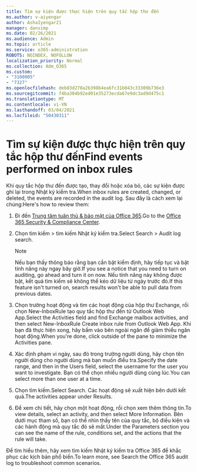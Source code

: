 ```yaml
---
title: Tìm sự kiện được thực hiện trên quy tắc hộp thư đến
ms.author: v-aiyengar
author: AshaIyengar21
manager: dansimp
ms.date: 02/26/2021
ms.audience: Admin
ms.topic: article
ms.service: o365-administration
ROBOTS: NOINDEX, NOFOLLOW
localization_priority: Normal
ms.collection: Adm_O365
ms.custom:
- "3100005"
- "7327"
ms.openlocfilehash: deb83d278a2b398b4ea6fc31b043c33309b736e3
ms.sourcegitcommit: f4ba304b92ed01e35273ecda67e9dc3ad9d475c1
ms.translationtype: MT
ms.contentlocale: vi-VN
ms.lasthandoff: 03/04/2021
ms.locfileid: "50430311"
---
```

# <a name="find-events-performed-on-inbox-rules"></a><span data-ttu-id="41ddc-102">Tìm sự kiện được thực hiện trên quy tắc hộp thư đến</span><span class="sxs-lookup"><span data-stu-id="41ddc-102">Find events performed on inbox rules</span></span>

<span data-ttu-id="41ddc-103">Khi quy tắc hộp thư đến được tạo, thay đổi hoặc xóa bỏ, các sự kiện được ghi lại trong Nhật ký kiểm tra.</span><span class="sxs-lookup"><span data-stu-id="41ddc-103">When inbox rules are created, changed, or deleted, the events are recorded in the audit log.</span></span> <span data-ttu-id="41ddc-104">Sau đây là cách xem lại chúng:</span><span class="sxs-lookup"><span data-stu-id="41ddc-104">Here's how to review them:</span></span>

1. <span data-ttu-id="41ddc-105">Đi đến [Trung tâm tuân thủ & bảo mật của Office 365](https://go.microsoft.com/fwlink/p/?linkid=2077143).</span><span class="sxs-lookup"><span data-stu-id="41ddc-105">Go to the [Office 365 Security & Compliance Center](https://go.microsoft.com/fwlink/p/?linkid=2077143).</span></span>
1. <span data-ttu-id="41ddc-106">Chọn tìm kiếm > tìm kiếm Nhật ký kiểm tra.</span><span class="sxs-lookup"><span data-stu-id="41ddc-106">Select Search > Audit log search.</span></span>

    > [!NOTE]
    > <span data-ttu-id="41ddc-107">Nếu bạn thấy thông báo rằng bạn cần bật kiểm định, hãy tiếp tục và bật tính năng này ngay bây giờ.</span><span class="sxs-lookup"><span data-stu-id="41ddc-107">If you see a notice that you need to turn on auditing, go ahead and turn it on now.</span></span> <span data-ttu-id="41ddc-108">Nếu tính năng này không được bật, kết quả tìm kiếm sẽ không thể kéo dữ liệu từ ngày trước đó.</span><span class="sxs-lookup"><span data-stu-id="41ddc-108">If this feature isn't turned on, search results won't be able to pull data from previous dates.</span></span>
1. <span data-ttu-id="41ddc-109">Chọn trường hoạt động và tìm các hoạt động của hộp thư Exchange, rồi chọn New-InboxRule tạo quy tắc hộp thư đến từ Outlook Web App.</span><span class="sxs-lookup"><span data-stu-id="41ddc-109">Select the Activities field and find Exchange mailbox activities, and then select New-InboxRule Create inbox rule from Outlook Web App.</span></span> <span data-ttu-id="41ddc-110">Khi bạn đã thực hiện xong, hãy bấm vào bên ngoài ngăn để giảm thiểu ngăn hoạt động.</span><span class="sxs-lookup"><span data-stu-id="41ddc-110">When you're done, click outside of the pane to minimize the Activities pane.</span></span>
1. <span data-ttu-id="41ddc-111">Xác định phạm vi ngày, sau đó trong trường người dùng, hãy chọn tên người dùng cho người dùng mà bạn muốn điều tra.</span><span class="sxs-lookup"><span data-stu-id="41ddc-111">Specify the date range, and then in the Users field, select the username for the user you want to investigate.</span></span> <span data-ttu-id="41ddc-112">Bạn có thể chọn nhiều người dùng cùng lúc.</span><span class="sxs-lookup"><span data-stu-id="41ddc-112">You can select more than one user at a time.</span></span>
1. <span data-ttu-id="41ddc-113">Chọn tìm kiếm.</span><span class="sxs-lookup"><span data-stu-id="41ddc-113">Select Search.</span></span> <span data-ttu-id="41ddc-114">Các hoạt động sẽ xuất hiện bên dưới kết quả.</span><span class="sxs-lookup"><span data-stu-id="41ddc-114">The activities appear under Results.</span></span>
1. <span data-ttu-id="41ddc-115">Để xem chi tiết, hãy chọn một hoạt động, rồi chọn xem thêm thông tin.</span><span class="sxs-lookup"><span data-stu-id="41ddc-115">To view details, select an activity, and then select More Information.</span></span> <span data-ttu-id="41ddc-116">Bên dưới mục tham số, bạn có thể nhìn thấy tên của quy tắc, bộ điều kiện và các hành động mà quy tắc đó sẽ mất.</span><span class="sxs-lookup"><span data-stu-id="41ddc-116">Under the Parameters section you can see the name of the rule, conditions set, and the actions that the rule will take.</span></span>

<span data-ttu-id="41ddc-117">Để tìm hiểu thêm, hãy xem tìm kiếm Nhật ký kiểm tra Office 365 để khắc phục các kịch bản phổ biến.</span><span class="sxs-lookup"><span data-stu-id="41ddc-117">To learn more, see Search the Office 365 audit log to troubleshoot common scenarios.</span></span>